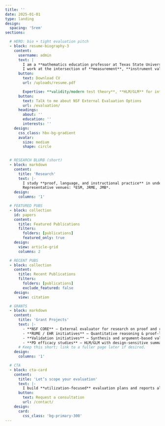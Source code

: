 ```yaml
---
title: ''
date: 2025-01-01
type: landing
design:
  spacing: '5rem'
sections:

  # HERO: bio + tight evaluation pitch
  - block: resume-biography-3
    content:
      username: admin
      text: |
        I am a **mathematics education professor at Texas State University**.  
        I work at the intersection of **measurement**, **instrument validation**, and **advanced quantitative methods**—supporting projects with right-sized, credible **external evaluation**.
      button:
        text: Download CV
        url: /uploads/resume.pdf

        Expertise: **validity/modern test theory**, **HLM/GLM** for intervention efficacy, **fidelity of implementation**, **design-based research** in proof courses, and **computational methods** (classification, clustering, NLP).
      button:
        text: Talk to me about NSF External Evaluation Options 
        url: /evaluation/
      headings:
        about: ''
        education: ''
        interests: ''
    design:
      css_class: hbx-bg-gradient
      avatar:
        size: medium
        shape: circle
    

  # RESEARCH BLURB (short)
  - block: markdown
    content:
      title: 'Research'
      text: |-
        I study **proof, language, and instructional practice** in undergraduate mathematics, alongside **instrument development & validation**.  
        Representative venues: *ESM, JRME, JMB*.
    design:
      columns: '1'

  # FEATURED PUBS
  - block: collection
    id: papers
    content:
      title: Featured Publications
      filters:
        folders: [publications]
        featured_only: true
    design:
      view: article-grid
      columns: 2

  # RECENT PUBS
  - block: collection
    content:
      title: Recent Publications
      filters:
        folders: [publications]
        exclude_featured: false
    design:
      view: citation

  # GRANTS
  - block: markdown
    content:
      title: 'Grant Projects'
      text: |-
        - **NSF CORE** — External evaluator for research on proof and reasoning  
        - **RUME / EHR initiatives** — Quantitative reasoning & proof-language frameworks  
        - **Validation initiatives** — Synthesis and argument-based validity for instruments  
        - **PD efficacy studies** — HLM/GLM with design-sensitive summaries
      # Keep this short; link to a fuller page later if desired.
    design:
      columns: '1'

  # CTA
  - block: cta-card
    content:
      title: 'Let’s scope your evaluation'
      text: |-
        I build **utilization-focused** evaluation plans and reports aligned to **NSF/IES** expectations—grounded in strong measurement and modern quantitative methods.
      button:
        text: Request a consultation
        url: /contact/
    design:
      card:
        css_class: 'bg-primary-300'
---
```

